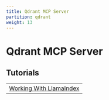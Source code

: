 ```yaml
---
title: Qdrant MCP Server
partition: qdrant
weight: 13
---
```

# Qdrant MCP Server 



## Tutorials 
|                 | 
|--------------------------------------------|
| [Working With LlamaIndex](/documentation/Qdrant-MCP-Server/working-with-llamaIndex/)        | 

